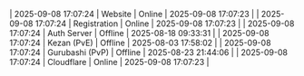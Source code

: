 | 2025-09-08 17:07:24 | Website | Online | 2025-09-08 17:07:23 |
| 2025-09-08 17:07:24 | Registration | Online | 2025-09-08 17:07:23 |
| 2025-09-08 17:07:24 | Auth Server | Offline | 2025-08-18 09:33:31 |
| 2025-09-08 17:07:24 | Kezan (PvE) | Offline | 2025-08-03 17:58:02 |
| 2025-09-08 17:07:24 | Gurubashi (PvP) | Offline | 2025-08-23 21:44:06 |
| 2025-09-08 17:07:24 | Cloudflare | Online | 2025-09-08 17:07:23 |
